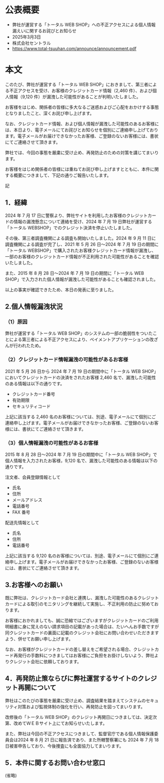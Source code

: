 # 公表概要
- 弊社が運営する「トータル WEB SHOP」への不正アクセスによる個⼈情報漏えいに関するお詫びとお知らせ
- 2025年3月3日
- 株式会社セントラル
- https://www.total-tsuuhan.com/announce/announcement.pdf

# 本文
このたび、弊社が運営する「トータル WEB SHOP」におきまして、第三者による不正アクセスを受け、お客様のクレジットカード情報（2,460 件）、および個⼈情報（9,120 件）が漏洩した可能性があることが判明いたしました。

お客様をはじめ、関係者の皆様に多⼤なるご迷惑およびご⼼配をおかけする事態となりましたこと、深くお詫び申し上げます。

なお、クレジットカード情報、および個⼈情報が漏洩した可能性のあるお客様には、本⽇より、電⼦メールにてお詫びとお知らせを個別にご連絡申し上げております。電⼦メールがお届けできなかったお客様、ご登録のないお客様には、書状にてご連絡させて頂きます。

弊社では、今回の事態を厳粛に受け⽌め、再発防⽌のための対策を講じてまいります。

お客様をはじめ関係者の皆様には重ねてお詫び申し上げますとともに、本件に関する概要につきまして、下記の通りご報告いたします。

記

## 1．経緯
2024 年 7 ⽉ 17 ⽇に警察より、弊社サイトを利⽤したお客様のクレジットカードの情報の漏洩懸念について連絡を受け、2024 年 7 ⽉ 19 ⽇弊社が運営する「トータル WEBSHOP」でのクレジット決済を停⽌いたしました。

その後、第三者調査機関による調査も開始いたしました。2024 年 9 ⽉ 11 ⽇に調査機関による調査が完了し、2021 年 5 ⽉ 26 ⽇〜2024 年 7 ⽉ 19 ⽇の期間に「トータル WEBSHOP」で購⼊されたお客様クレジットカード情報が漏洩し、⼀部のお客様のクレジットカード情報が不正利⽤された可能性があることを確認いたしました。

また、2015 年 8 ⽉ 28 ⽇〜2024 年 7 ⽉ 19 ⽇の期間に「トータル WEB SHOP」で⼊⼒された個⼈情報が漏洩した可能性があることも確認されました。

以上の事実が確認できたため、本⽇の発表に⾄りました。

## 2.個⼈情報漏洩状況
### （1）原因
弊社が運営する「トータル WEB SHOP」のシステムの⼀部の脆弱性をついたことによる第三者による不正アクセスにより、ペイメントアプリケーションの改ざんが⾏われたため。

### （2）クレジットカード情報漏洩の可能性があるお客様
2021 年 5 ⽉ 26 ⽇から 2024 年 7 ⽉ 19 ⽇の期間中に「トータル WEB SHOP」においてクレジットカードの決済をされたお客様 2,460 名で、漏洩した可能性のある情報は以下の通りです。
- クレジットカード番号
- 有効期限
- セキュリティコード

上記に該当する 2,460 名のお客様については、別途、電⼦メールにて個別にご連絡申し上げます。電⼦メールがお届けできなかったお客様、ご登録のないお客様には、書状にてご連絡させて頂きます。

### （3）個⼈情報漏洩の可能性があるお客様
2015 年 8 ⽉ 28 ⽇〜2024 年 7 ⽉ 19 ⽇の期間中に「トータル WEB SHOP」で個⼈情報を⼊⼒されたお客様，9,120 名で、漏洩した可能性のある情報は以下の通りです。

注⽂者、会員登録情報として
- ⽒名
- 住所
- メールアドレス
- 電話番号
- FAX 番号

配送先情報として
- ⽒名
- 住所
- 電話番号

上記に該当する 9,120 名のお客様については、別途、電⼦メールにて個別にご連絡申し上げます。電⼦メールがお届けできなかったお客様、ご登録のないお客様には、書状にてご連絡させて頂きます。

## 3.お客様へのお願い
既に弊社は、クレジットカード会社と連携し、漏洩した可能性のあるクレジットカードによる取引のモニタリングを継続して実施し、不正利⽤の防⽌に努めております。

お客様におかれましても、誠に恐縮ではございますがクレジットカードのご利⽤明細書に⾝に覚えのない請求項⽬の記載があった場合は、たいへんお⼿数ですが同クレジットカードの裏⾯に記載のクレジット会社にお問い合わせいただきますよう、併せてお願い申し上げます。

なお、お客様がクレジットカードの差し替えをご希望される場合、クレジットカード再発⾏の⼿数料につきましてはお客様にご負担をお掛けしないよう、弊社よりクレジット会社に依頼しております。

## 4．再発防⽌策ならびに弊社運営するサイトのクレジット再開について
弊社はこのたびの事態を厳粛に受け⽌め、調査結果を踏まえてシステムのセキュリティ対策および監視体制の強化を⾏い、再発防⽌を図ってまいります。

改修後の「トータル WEB SHOP」のクレジット再開⽇につきましては、決定次第、改めてＷＥＢサイト上にてお知らせいたします。

また、弊社は今回の不正アクセスにつきまして、監督官庁である個⼈情報保護委員会は2024 年 8 ⽉ 21 ⽇に報告済であり、また所轄警察署にも 2024 年 7 ⽉ 18 ⽇被害申告しており、今後捜査にも全⾯協⼒してまいります。

## 5．本件に関するお問い合わせ窓⼝
(省略)
